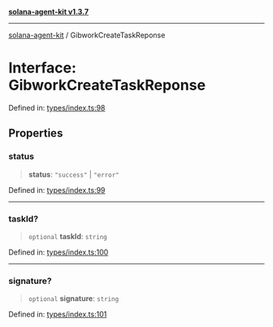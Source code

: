 [**solana-agent-kit v1.3.7**](../README.md)

***

[solana-agent-kit](../README.md) / GibworkCreateTaskReponse

# Interface: GibworkCreateTaskReponse

Defined in: [types/index.ts:98](https://github.com/scriptscrypt/solana-agent-kit/blob/28121611ae2e5ee3f891044cd4631bfb441231fc/src/types/index.ts#L98)

## Properties

### status

> **status**: `"success"` \| `"error"`

Defined in: [types/index.ts:99](https://github.com/scriptscrypt/solana-agent-kit/blob/28121611ae2e5ee3f891044cd4631bfb441231fc/src/types/index.ts#L99)

***

### taskId?

> `optional` **taskId**: `string`

Defined in: [types/index.ts:100](https://github.com/scriptscrypt/solana-agent-kit/blob/28121611ae2e5ee3f891044cd4631bfb441231fc/src/types/index.ts#L100)

***

### signature?

> `optional` **signature**: `string`

Defined in: [types/index.ts:101](https://github.com/scriptscrypt/solana-agent-kit/blob/28121611ae2e5ee3f891044cd4631bfb441231fc/src/types/index.ts#L101)
